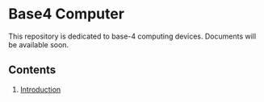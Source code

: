 # Base4 Computer 

This repository is dedicated to base-4 computing devices. Documents will be available soon. 

## Contents 

1. [Introduction](http://strongpc.github.io/docs/index.md)
